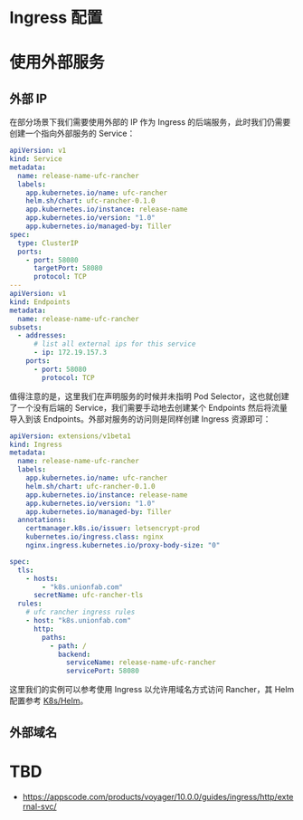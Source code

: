 # Ingress 配置

# 使用外部服务

## 外部 IP

在部分场景下我们需要使用外部的 IP 作为 Ingress 的后端服务，此时我们仍需要创建一个指向外部服务的 Service：

```yml
apiVersion: v1
kind: Service
metadata:
  name: release-name-ufc-rancher
  labels:
    app.kubernetes.io/name: ufc-rancher
    helm.sh/chart: ufc-rancher-0.1.0
    app.kubernetes.io/instance: release-name
    app.kubernetes.io/version: "1.0"
    app.kubernetes.io/managed-by: Tiller
spec:
  type: ClusterIP
  ports:
    - port: 58080
      targetPort: 58080
      protocol: TCP
---
apiVersion: v1
kind: Endpoints
metadata:
  name: release-name-ufc-rancher
subsets:
  - addresses:
      # list all external ips for this service
      - ip: 172.19.157.3
    ports:
      - port: 58080
        protocol: TCP
```

值得注意的是，这里我们在声明服务的时候并未指明 Pod Selector，这也就创建了一个没有后端的 Service，我们需要手动地去创建某个 Endpoints 然后将流量导入到该 Endpoints。外部对服务的访问则是同样创建 Ingress 资源即可：

```yml
apiVersion: extensions/v1beta1
kind: Ingress
metadata:
  name: release-name-ufc-rancher
  labels:
    app.kubernetes.io/name: ufc-rancher
    helm.sh/chart: ufc-rancher-0.1.0
    app.kubernetes.io/instance: release-name
    app.kubernetes.io/version: "1.0"
    app.kubernetes.io/managed-by: Tiller
  annotations:
    certmanager.k8s.io/issuer: letsencrypt-prod
    kubernetes.io/ingress.class: nginx
    nginx.ingress.kubernetes.io/proxy-body-size: "0"

spec:
  tls:
    - hosts:
        - "k8s.unionfab.com"
      secretName: ufc-rancher-tls
  rules:
    # ufc rancher ingress rules
    - host: "k8s.unionfab.com"
      http:
        paths:
          - path: /
            backend:
              serviceName: release-name-ufc-rancher
              servicePort: 58080
```

这里我们的实例可以参考使用 Ingress 以允许用域名方式访问 Rancher，其 Helm 配置参考 [K8s/Helm](https://github.com/BE-Kits/k8s-examples)。

## 外部域名

# TBD

- https://appscode.com/products/voyager/10.0.0/guides/ingress/http/external-svc/
